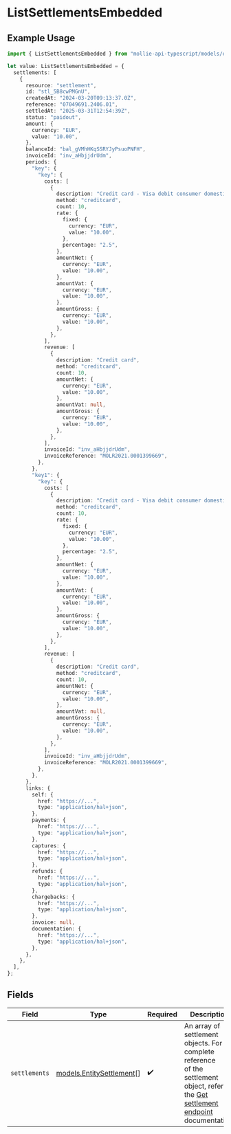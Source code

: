 # ListSettlementsEmbedded

## Example Usage

```typescript
import { ListSettlementsEmbedded } from "mollie-api-typescript/models/operations";

let value: ListSettlementsEmbedded = {
  settlements: [
    {
      resource: "settlement",
      id: "stl_5B8cwPMGnU",
      createdAt: "2024-03-20T09:13:37.0Z",
      reference: "07049691.2406.01",
      settledAt: "2025-03-31T12:54:39Z",
      status: "paidout",
      amount: {
        currency: "EUR",
        value: "10.00",
      },
      balanceId: "bal_gVMhHKqSSRYJyPsuoPNFH",
      invoiceId: "inv_aHbjjdrUdm",
      periods: {
        "key": {
          "key": {
            costs: [
              {
                description: "Credit card - Visa debit consumer domestic",
                method: "creditcard",
                count: 10,
                rate: {
                  fixed: {
                    currency: "EUR",
                    value: "10.00",
                  },
                  percentage: "2.5",
                },
                amountNet: {
                  currency: "EUR",
                  value: "10.00",
                },
                amountVat: {
                  currency: "EUR",
                  value: "10.00",
                },
                amountGross: {
                  currency: "EUR",
                  value: "10.00",
                },
              },
            ],
            revenue: [
              {
                description: "Credit card",
                method: "creditcard",
                count: 10,
                amountNet: {
                  currency: "EUR",
                  value: "10.00",
                },
                amountVat: null,
                amountGross: {
                  currency: "EUR",
                  value: "10.00",
                },
              },
            ],
            invoiceId: "inv_aHbjjdrUdm",
            invoiceReference: "MOLR2021.0001399669",
          },
        },
        "key1": {
          "key": {
            costs: [
              {
                description: "Credit card - Visa debit consumer domestic",
                method: "creditcard",
                count: 10,
                rate: {
                  fixed: {
                    currency: "EUR",
                    value: "10.00",
                  },
                  percentage: "2.5",
                },
                amountNet: {
                  currency: "EUR",
                  value: "10.00",
                },
                amountVat: {
                  currency: "EUR",
                  value: "10.00",
                },
                amountGross: {
                  currency: "EUR",
                  value: "10.00",
                },
              },
            ],
            revenue: [
              {
                description: "Credit card",
                method: "creditcard",
                count: 10,
                amountNet: {
                  currency: "EUR",
                  value: "10.00",
                },
                amountVat: null,
                amountGross: {
                  currency: "EUR",
                  value: "10.00",
                },
              },
            ],
            invoiceId: "inv_aHbjjdrUdm",
            invoiceReference: "MOLR2021.0001399669",
          },
        },
      },
      links: {
        self: {
          href: "https://...",
          type: "application/hal+json",
        },
        payments: {
          href: "https://...",
          type: "application/hal+json",
        },
        captures: {
          href: "https://...",
          type: "application/hal+json",
        },
        refunds: {
          href: "https://...",
          type: "application/hal+json",
        },
        chargebacks: {
          href: "https://...",
          type: "application/hal+json",
        },
        invoice: null,
        documentation: {
          href: "https://...",
          type: "application/hal+json",
        },
      },
    },
  ],
};
```

## Fields

| Field                                                                                                                                                    | Type                                                                                                                                                     | Required                                                                                                                                                 | Description                                                                                                                                              |
| -------------------------------------------------------------------------------------------------------------------------------------------------------- | -------------------------------------------------------------------------------------------------------------------------------------------------------- | -------------------------------------------------------------------------------------------------------------------------------------------------------- | -------------------------------------------------------------------------------------------------------------------------------------------------------- |
| `settlements`                                                                                                                                            | [models.EntitySettlement](../../models/entitysettlement.md)[]                                                                                            | :heavy_check_mark:                                                                                                                                       | An array of settlement objects. For a complete reference<br/>of the settlement object, refer to the [Get settlement endpoint](get-settlement) documentation. |
